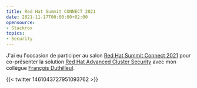 ```yaml
---
title: Red Hat Summit CONNECT 2021
date: 2021-11-17T00:00:00+02:00
opensource: 
- Stackrox
topics:
- Security
---
```


J'ai eu l'occasion de participer au salon [Red Hat Summit Connect 2021](https://www.redhat.com/fr/summit/connect/emea/paris) pour co-présenter la solution [Red Hat Advanced Cluster Security](https://www.redhat.com/fr/technologies/management/advanced-cluster-management) avec mon collègue [François Duthilleul](https://www.linkedin.com/posts/fduthilleul_redhat-summitconnect-paris-activity-6865998968166354944-QPlI).

{{< twitter 1461043727951093762 >}}

